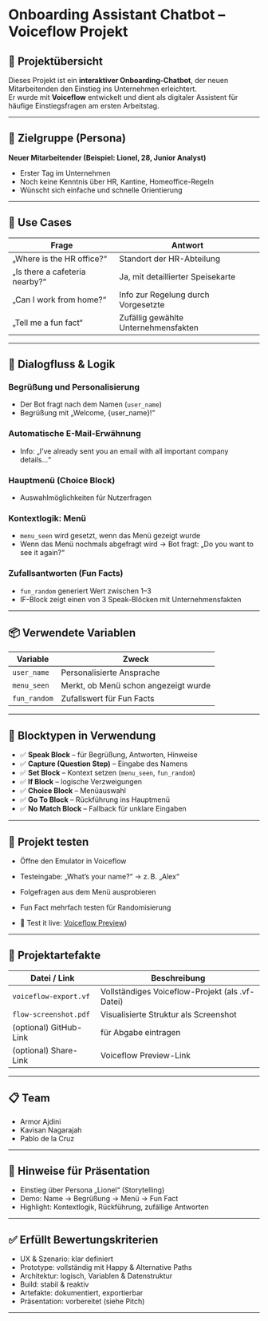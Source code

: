 # Onboarding Assistant Chatbot – Voiceflow Projekt

## 🧭 Projektübersicht

Dieses Projekt ist ein **interaktiver Onboarding-Chatbot**, der neuen Mitarbeitenden den Einstieg ins Unternehmen erleichtert.  
Er wurde mit **Voiceflow** entwickelt und dient als digitaler Assistent für häufige Einstiegsfragen am ersten Arbeitstag.

---

## 👤 Zielgruppe (Persona)

**Neuer Mitarbeitender (Beispiel: Lionel, 28, Junior Analyst)**  
- Erster Tag im Unternehmen  
- Noch keine Kenntnis über HR, Kantine, Homeoffice-Regeln  
- Wünscht sich einfache und schnelle Orientierung

---

## 🎯 Use Cases

| Frage | Antwort |
|-------|---------|
| „Where is the HR office?“ | Standort der HR-Abteilung |
| „Is there a cafeteria nearby?“ | Ja, mit detaillierter Speisekarte |
| „Can I work from home?“ | Info zur Regelung durch Vorgesetzte |
| „Tell me a fun fact“ | Zufällig gewählte Unternehmensfakten |

---

## 🔄 Dialogfluss & Logik

### Begrüßung und Personalisierung
- Der Bot fragt nach dem Namen (`user_name`)
- Begrüßung mit „Welcome, {user_name}!“

### Automatische E-Mail-Erwähnung
- Info: „I’ve already sent you an email with all important company details...“

### Hauptmenü (Choice Block)
- Auswahlmöglichkeiten für Nutzerfragen

### Kontextlogik: Menü
- `menu_seen` wird gesetzt, wenn das Menü gezeigt wurde
- Wenn das Menü nochmals abgefragt wird → Bot fragt: „Do you want to see it again?“

### Zufallsantworten (Fun Facts)
- `fun_random` generiert Wert zwischen 1–3
- IF-Block zeigt einen von 3 Speak-Blöcken mit Unternehmensfakten

---

## 📦 Verwendete Variablen

| Variable     | Zweck                              |
|--------------|-------------------------------------|
| `user_name`  | Personalisierte Ansprache           |
| `menu_seen`  | Merkt, ob Menü schon angezeigt wurde|
| `fun_random` | Zufallswert für Fun Facts           |

---

## 🧱 Blocktypen in Verwendung

- ✅ **Speak Block** – für Begrüßung, Antworten, Hinweise
- ✅ **Capture (Question Step)** – Eingabe des Namens
- ✅ **Set Block** – Kontext setzen (`menu_seen`, `fun_random`)
- ✅ **If Block** – logische Verzweigungen
- ✅ **Choice Block** – Menüauswahl
- ✅ **Go To Block** – Rückführung ins Hauptmenü
- ✅ **No Match Block** – Fallback für unklare Eingaben

---

## 🧪 Projekt testen

- Öffne den Emulator in Voiceflow
- Testeingabe: „What’s your name?“ → z. B. „Alex“
- Folgefragen aus dem Menü ausprobieren
- Fun Fact mehrfach testen für Randomisierung

- 🔗 Test it live: [Voiceflow Preview](https://creator.voiceflow.com/project/6819bf8ca462610c22041dcd/canvas/64dbb6696a8fab0013dba194))

---

## 🔗 Projektartefakte

| Datei / Link | Beschreibung |
|--------------|--------------|
| `voiceflow-export.vf` | Vollständiges Voiceflow-Projekt (als .vf-Datei) |
| `flow-screenshot.pdf` | Visualisierte Struktur als Screenshot |
| (optional) GitHub-Link | für Abgabe eintragen |
| (optional) Share-Link | Voiceflow Preview-Link |

---

## 📋 Team

- Armor Ajdini  
- Kavisan Nagarajah
- Pablo de la Cruz

---

## 📌 Hinweise für Präsentation

- Einstieg über Persona „Lionel“ (Storytelling)  
- Demo: Name → Begrüßung → Menü → Fun Fact  
- Highlight: Kontextlogik, Rückführung, zufällige Antworten

---

## ✅ Erfüllt Bewertungskriterien

- UX & Szenario: klar definiert  
- Prototype: vollständig mit Happy & Alternative Paths  
- Architektur: logisch, Variablen & Datenstruktur  
- Build: stabil & reaktiv  
- Artefakte: dokumentiert, exportierbar  
- Präsentation: vorbereitet (siehe Pitch)

---
